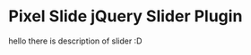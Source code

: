 Pixel Slide jQuery Slider Plugin
================================

hello there is description of slider :D
